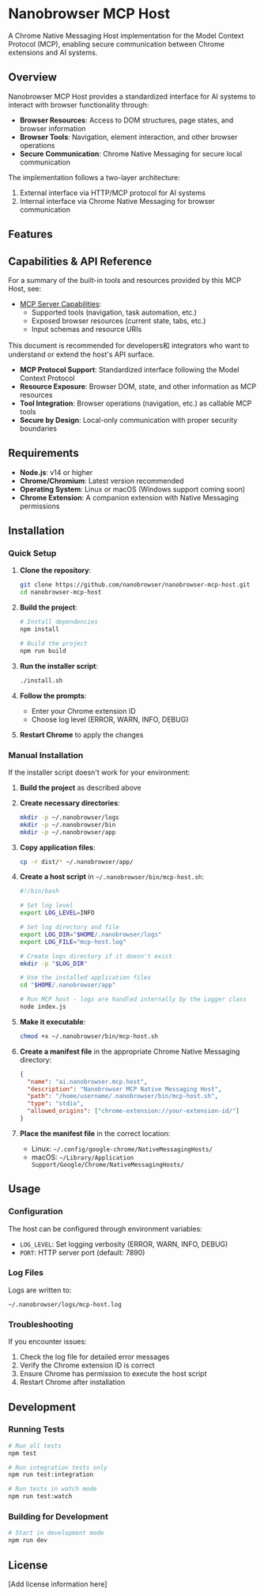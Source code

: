 # Nanobrowser MCP Host


A Chrome Native Messaging Host implementation for the Model Context Protocol (MCP), enabling secure communication between Chrome extensions and AI systems.

## Overview

Nanobrowser MCP Host provides a standardized interface for AI systems to interact with browser functionality through:

- **Browser Resources**: Access to DOM structures, page states, and browser information
- **Browser Tools**: Navigation, element interaction, and other browser operations
- **Secure Communication**: Chrome Native Messaging for secure local communication


The implementation follows a two-layer architecture:
1. External interface via HTTP/MCP protocol for AI systems
2. Internal interface via Chrome Native Messaging for browser communication

## Features


## Capabilities & API Reference

For a summary of the built-in tools and resources provided by this MCP Host, see:

- [MCP Server Capabilities](./docs/mcp-server-capabilities.md):
  - Supported tools (navigation, task automation, etc.)
  - Exposed browser resources (current state, tabs, etc.)
  - Input schemas and resource URIs

This document is recommended for developers和 integrators who want to understand or extend the host's API surface.

- **MCP Protocol Support**: Standardized interface following the Model Context Protocol
- **Resource Exposure**: Browser DOM, state, and other information as MCP resources
- **Tool Integration**: Browser operations (navigation, etc.) as callable MCP tools
- **Secure by Design**: Local-only communication with proper security boundaries

## Requirements

- **Node.js**: v14 or higher
- **Chrome/Chromium**: Latest version recommended
- **Operating System**: Linux or macOS (Windows support coming soon)
- **Chrome Extension**: A companion extension with Native Messaging permissions

## Installation

### Quick Setup

1. **Clone the repository**:
   ```bash
   git clone https://github.com/nanobrowser/nanobrowser-mcp-host.git
   cd nanobrowser-mcp-host
   ```

2. **Build the project**:
   ```bash
   # Install dependencies
   npm install
   
   # Build the project
   npm run build
   ```

3. **Run the installer script**:
   ```bash
   ./install.sh
   ```

4. **Follow the prompts**:
   - Enter your Chrome extension ID
   - Choose log level (ERROR, WARN, INFO, DEBUG)

5. **Restart Chrome** to apply the changes

### Manual Installation

If the installer script doesn't work for your environment:

1. **Build the project** as described above
2. **Create necessary directories**:
   ```bash
   mkdir -p ~/.nanobrowser/logs
   mkdir -p ~/.nanobrowser/bin
   mkdir -p ~/.nanobrowser/app
   ```

3. **Copy application files**:
   ```bash
   cp -r dist/* ~/.nanobrowser/app/
   ```

4. **Create a host script** in `~/.nanobrowser/bin/mcp-host.sh`:
   ```bash
   #!/bin/bash
   
   # Set log level
   export LOG_LEVEL=INFO
   
   # Set log directory and file
   export LOG_DIR="$HOME/.nanobrowser/logs"
   export LOG_FILE="mcp-host.log"
   
   # Create logs directory if it doesn't exist
   mkdir -p "$LOG_DIR"
   
   # Use the installed application files
   cd "$HOME/.nanobrowser/app"
   
   # Run MCP host - logs are handled internally by the Logger class
   node index.js
   ```

3. **Make it executable**:
   ```bash
   chmod +x ~/.nanobrowser/bin/mcp-host.sh
   ```

4. **Create a manifest file** in the appropriate Chrome Native Messaging directory:
   ```json
   {
     "name": "ai.nanobrowser.mcp.host",
     "description": "Nanobrowser MCP Native Messaging Host",
     "path": "/home/username/.nanobrowser/bin/mcp-host.sh",
     "type": "stdio",
     "allowed_origins": ["chrome-extension://your-extension-id/"]
   }
   ```

5. **Place the manifest file** in the correct location:
   - Linux: `~/.config/google-chrome/NativeMessagingHosts/`
   - macOS: `~/Library/Application Support/Google/Chrome/NativeMessagingHosts/`

## Usage

### Configuration

The host can be configured through environment variables:

- `LOG_LEVEL`: Set logging verbosity (ERROR, WARN, INFO, DEBUG)
- `PORT`: HTTP server port (default: 7890)

### Log Files

Logs are written to:
```
~/.nanobrowser/logs/mcp-host.log
```

### Troubleshooting

If you encounter issues:

1. Check the log file for detailed error messages
2. Verify the Chrome extension ID is correct
3. Ensure Chrome has permission to execute the host script
4. Restart Chrome after installation

## Development

### Running Tests

```bash
# Run all tests
npm test

# Run integration tests only
npm run test:integration

# Run tests in watch mode
npm run test:watch
```

### Building for Development

```bash
# Start in development mode
npm run dev
```

## License

[Add license information here]
